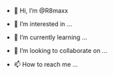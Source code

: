 - 👋 Hi, I’m @R8maxx

- 👀 I’m interested in ...

- 🌱 I’m currently learning ...

- 💞️ I’m looking to collaborate on ...

- 📫 How to reach me ...

<!---
R8maxx/R8maxx is a ✨ special ✨ repository because its `README.md` (this file) appears on your GitHub profile.
You can click the Preview link to take a look at your changes.
--->
